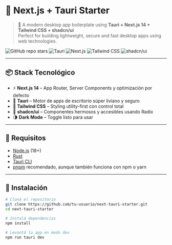 # 🧪 Next.js + Tauri Starter

> 🚀 A modern desktop app boilerplate using **Tauri + Next.js 14 + Tailwind CSS + shadcn/ui**  
> Perfect for building lightweight, secure and fast desktop apps using web technologies.

![GitHub repo stars](https://img.shields.io/github/stars/tu-usuario/next-tauri-starter?style=social)
![Tauri](https://img.shields.io/badge/tauri-%23FFC131?logo=tauri&logoColor=black&style=flat)
![Next.js](https://img.shields.io/badge/next.js-000000?logo=nextdotjs&logoColor=white)
![Tailwind CSS](https://img.shields.io/badge/tailwindcss-38BDF8?logo=tailwindcss&logoColor=white)
![shadcn/ui](https://img.shields.io/badge/shadcn/ui-black?logo=radixui&logoColor=white)

---

## 📦 Stack Tecnológico

- ⚡ **Next.js 14** – App Router, Server Components y optimización por defecto
- 🦀 **Tauri** – Motor de apps de escritorio súper liviano y seguro
- 💨 **Tailwind CSS** – Styling utility-first con control total
- 🧱 **shadcn/ui** – Componentes hermosos y accesibles usando Radix
- 🌗 **Dark Mode** – Toggle listo para usar

---

## 🧰 Requisitos

- [Node.js](https://nodejs.org/) (18+)
- [Rust](https://www.rust-lang.org/tools/install)
- [Tauri CLI](https://tauri.app/v1/guides/getting-started/prerequisites/)
- [pnpm](https://pnpm.io/) recomendado, aunque también funciona con npm o yarn

---

## 🚀 Instalación

```bash
# Cloná el repositorio
git clone https://github.com/tu-usuario/next-tauri-starter.git
cd next-tauri-starter

# Instalá dependencias
npm install

# Levantá la app en modo dev
npm run tauri dev
